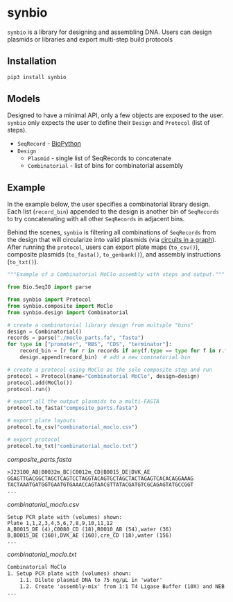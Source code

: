# synbio

`synbio` is a library for designing and assembling DNA. Users can design plasmids or libraries and export multi-step build protocols

## Installation

```bash
pip3 install synbio
```

## Models

Designed to have a minimal API, only a few objects are exposed to the user. `synbio` only expects the user to define their `Design` and `Protocol` (list of steps).

- `SeqRecord` - [BioPython](https://biopython.org/)
- `Design`
  - `Plasmid` - single list of SeqRecords to concatenate
  - `Combinatorial` - list of bins for combinatorial assembly

## Example

In the example below, the user specifies a combinatorial library design. Each list (`record_bin`) appended to the design is another bin of `SeqRecords` to try concatenating with all other `SeqRecords` in adjacent bins.

Behind the scenes, `synbio` is filtering all combinations of `SeqRecords` from the design that will circularize into valid plasmids (via [circuits in a graph](https://bmcbioinformatics.biomedcentral.com/articles/10.1186/s12859-015-0544-x/figures/1)). After running the `protocol`, users can export plate maps (`to_csv()`), composite plasmids (`to_fasta()`, `to_genbank()`), and assembly instructions (`to_txt()`).

```python
"""Example of a Combinatorial MoClo assembly with steps and output."""

from Bio.SeqIO import parse

from synbio import Protocol
from synbio.composite import MoClo
from synbio.design import Combinatorial

# create a combinatorial library design from multiple "bins"
design = Combinatorial()
records = parse("./moclo_parts.fa", "fasta")
for type in ["promoter", "RBS", "CDS", "terminator"]:
    record_bin = [r for r in records if any(f.type == type for f in r.features)]
    design.append(record_bin)  # add a new cominatorial bin

# create a protocol using MoClo as the sole composite step and run
protocol = Protocol(name="Combinatorial MoClo", design=design)
protocol.add(MoClo())
protocol.run()

# export all the output plasmids to a multi-FASTA
protocol.to_fasta("composite_parts.fasta")

# export plate layouts
protocol.to_csv("combinatorial_moclo.csv")

# export protocol
protocol.to_txt("combinatorial_moclo.txt")
```

_composite_parts.fasta_

```txt
>J23100_AB|B0032m_BC|C0012m_CD|B0015_DE|DVK_AE
GGAGTTGACGGCTAGCTCAGTCCTAGGTACAGTGCTAGCTACTAGAGTCACACAGGAAAG
TACTAAATGATGGTGAATGTGAAACCAGTAACGTTATACGATGTCGCAGAGTATGCCGGT
...
```

_combinatorial_moclo.csv_

```csv
Setup PCR plate with (volumes) shown:
Plate 1,1,2,3,4,5,6,7,8,9,10,11,12
A,B0015_DE (4),C0080_CD (18),R0010_AB (54),water (36)
B,B0015_DE (160),DVK_AE (160),cre_CD (18),water (156)
...
```

_combinatorial_moclo.txt_

```txt
Combinatorial MoClo
1. Setup PCR plate with (volumes) shown:
	1.1. Dilute plasmid DNA to 75 ng/µL in 'water'
	1.2. Create 'assembly-mix' from 1:1 T4 Ligase Buffer (10X) and NEB Golden Gate Assembly Mix
...
```

